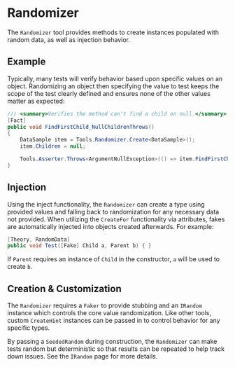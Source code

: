 # Randomizer

The `Randomizer` tool provides methods to create instances populated with random data, as well as injection behavior.

## Example

Typically, many tests will verify behavior based upon specific values on an object. Randomizing an object then specifying the value to test keeps the scope of the test clearly defined and ensures none of the other values matter as expected:

```c#
/// <summary>Verifies the method can't find a child on null.</summary>
[Fact]
public void FindFirstChild_NullChildrenThrows()
{
    DataSample item = Tools.Randomizer.Create<DataSample>();
    item.Children = null;

    Tools.Asserter.Throws<ArgumentNullException>(() => item.FindFirstChild());
}
```

## Injection

Using the inject functionality, the `Randomizer` can create a type using provided values and falling back to randomization for any necessary data not provided. When utilizing the `CreateFor` functionality via attributes, fakes are automatically injected into objects created afterwards. For example:

```C#
[Theory, RandomData]
public void Test([Fake] Child a, Parent b) { }
```

If `Parent` requires an instance of `Child` in the constructor, `a` will be used to create `b`.

## Creation & Customization

The `Randomizer` requires a `Faker` to provide stubbing and an `IRandom` instance which controls the core value randomization. Like other tools, custom `CreateHint` instances can be passed in to control behavior for any specific types.

By passing a `SeededRandom` during construction, the `Randomizer` can make tests random but deterministic so that results can be repeated to help track down issues. See the `IRandom` page for more details.
